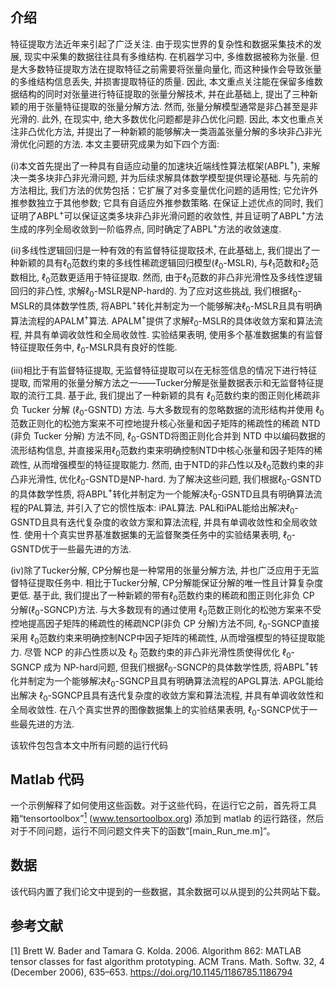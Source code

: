 ## 介绍
特征提取方法近年来引起了广泛关注. 由于现实世界的复杂性和数据采集技术的发展, 现实中采集的数据往往具有多维结构. 在机器学习中, 多维数据被称为张量.  但是大多数特征提取方法在提取特征之前需要将张量向量化, 而这种操作会导致张量的多维结构信息丢失, 并损害提取特征的质量. 因此, 本文重点关注能在保留多维数据结构的同时对张量进行特征提取的张量分解技术, 并在此基础上, 提出了三种新颖的用于张量特征提取的张量分解方法. 然而, 张量分解模型通常是非凸甚至是非光滑的. 此外, 在现实中, 绝大多数优化问题都是非凸优化问题. 因此, 本文也重点关注非凸优化方法, 并提出了一种新颖的能够解决一类涵盖张量分解的多块非凸非光滑优化问题的方法. 
本文主要研究成果为如下四个方面: 

(i)本文首先提出了一种具有自适应动量的加速块近端线性算法框架(ABPL$^+$), 来解决一类多块非凸非光滑问题, 并为后续求解具体数学模型提供理论基础.  与先前的方法相比, 我们方法的优势包括：它扩展了对多变量优化问题的适用性; 它允许外推参数独立于其他参数; 它具有自适应外推参数策略. 
在保证上述优点的同时, 我们证明了ABPL$^+$可以保证这类多块非凸非光滑问题的收敛性, 并且证明了ABPL$^+$方法生成的序列全局收敛到一阶临界点, 同时确定了ABPL$^+$方法的收敛速度. 

(ii)多线性逻辑回归是一种有效的有监督特征提取技术, 在此基础上, 我们提出了一种新颖的具有$\ell_0$范数约束的多线性稀疏逻辑回归模型($\ell_0$-MSLR), 与$\ell_1$范数和$\ell_2$范数相比, $\ell_0$范数更适用于特征提取.  然而, 由于$\ell_0$范数的非凸非光滑性及多线性逻辑回归的非凸性, 求解$\ell_0$-MSLR是NP-hard的. 为了应对这些挑战, 我们根据$\ell_{0}$-MSLR的具体数学性质, 将ABPL$^+$转化并制定为一个能够解决$\ell_0$-MSLR且具有明确算法流程的APALM$^+$算法. APALM$^+$提供了求解$\ell_0$-MSLR的具体收敛方案和算法流程, 并具有单调收敛性和全局收敛性.  实验结果表明, 使用多个基准数据集的有监督特征提取任务中, $\ell_0$-MSLR具有良好的性能.  
 
(iii)相比于有监督特征提取, 无监督特征提取可以在无标签信息的情况下进行特征提取, 而常用的张量分解方法之一——Tucker分解是张量数据表示和无监督特征提取的流行工具. 基于此, 我们提出了一种新颖的具有 $\ell_{0}$范数约束的图正则化稀疏非负 Tucker 分解 ($\ell_{0}$-GSNTD) 方法. 与大多数现有的忽略数据的流形结构并使用 $\ell_{0}$范数正则化的松弛方案来不可控地提升核心张量和因子矩阵的稀疏性的稀疏 NTD (非负 Tucker 分解) 方法不同, 
$\ell_{0}$-GSNTD将图正则化合并到 NTD 中以编码数据的流形结构信息, 并直接采用$\ell_{0}$范数约束来明确控制NTD中核心张量和因子矩阵的稀疏性, 从而增强模型的特征提取能力. 然而, 由于NTD的非凸性以及$\ell_{0}$范数约束的非凸非光滑性, 优化$\ell_{0}$-GSNTD是NP-hard. 
为了解决这些问题, 我们根据$\ell_{0}$-GSNTD的具体数学性质, 将ABPL$^+$转化并制定为一个能解决$\ell_{0}$-GSNTD且具有明确算法流程的PAL算法, 并引入了它的惯性版本: iPAL算法.  PAL和iPAL能给出解决$\ell_{0}$-GSNTD且具有迭代复杂度的收敛方案和算法流程, 并具有单调收敛性和全局收敛性.  使用十个真实世界基准数据集的无监督聚类任务中的实验结果表明, $\ell_{0}$-GSNTD优于一些最先进的方法.  

(iv)除了Tucker分解, CP分解也是一种常用的张量分解方法, 并也广泛应用于无监督特征提取任务中. 相比于Tucker分解, CP分解能保证分解的唯一性且计算复杂度更低. 基于此, 我们提出了一种新颖的带有$\ell_{0}$范数约束的稀疏和图正则化非负 CP 分解($\ell_{0}$-SGNCP)方法. 与大多数现有的通过使用 $\ell_{0}$范数正则化的松弛方案来不受控地提高因子矩阵的稀疏性的稀疏NCP(非负 CP 分解)方法不同, $\ell_{0}$-SGNCP直接采用 $\ell_{0}$范数约束来明确控制NCP中因子矩阵的稀疏性, 从而增强模型的特征提取能力. 
尽管 NCP 的非凸性质以及 $\ell_{0}$ 范数约束的非凸非光滑性质使得优化 $\ell_{0}$-SGNCP 成为 NP-hard问题, 但我们根据$\ell_{0}$-SGNCP的具体数学性质, 将ABPL$^+$转化并制定为一个能够解决$\ell_{0}$-SGNCP且具有明确算法流程的APGL算法. APGL能给出解决 $\ell_{0}$-SGNCP且具有迭代复杂度的收敛方案和算法流程, 并具有单调收敛性和全局收敛性.  在八个真实世界的图像数据集上的实验结果表明,  $\ell_{0}$-SGNCP优于一些最先进的方法. 

该软件包包含本文中所有问题的运行代码

## Matlab 代码
一个示例解释了如何使用这些函数。对于这些代码，在运行它之前，首先将工具箱“tensortoolbox”[<sup>1</sup>](#refer-id) (www.tensortoolbox.org) 添加到 matlab 的运行路径，然后对于不同问题，运行不同问题文件夹下的函数“[main_Run_me.m]“。


## 数据
该代码内置了我们论文中提到的一些数据，其余数据可以从提到的公共网站下载。

## 参考文献
[1] Brett W. Bader and Tamara G. Kolda. 2006. Algorithm 862: MATLAB tensor classes for fast algorithm prototyping. ACM Trans. Math. Softw. 32, 4 (December 2006), 635–653. https://doi.org/10.1145/1186785.1186794
